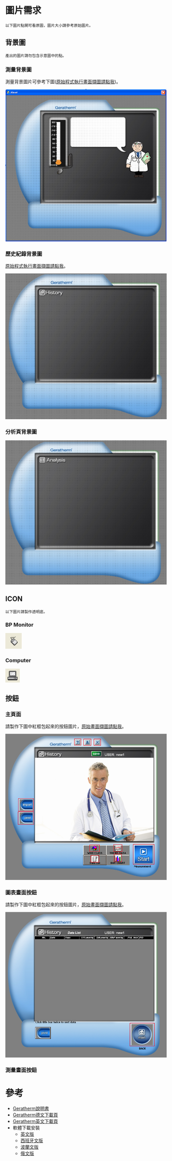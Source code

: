 


# 圖片需求

`以下圖片點開可看原圖，圖片大小請參考原始圖片。`

## 背景圖

`產出的圖片請勿包含示意圖中的點。`

### 測量背景圖

測量背景圖片可參考下圖([原始程式執行畫面擷圖請點我](img/welcome.png))。

![welcome](img/welcome-withoutword.png)


### 歷史紀錄背景圖

[原始程式執行畫面擷圖請點我](img/history.png)。

![history](img/history-withoutword.png)


### 分析頁背景圖

![analysis](img/analysis-withoutword.png)


## ICON

`以下圖片請製作透明底。`

### BP Monitor

![bpmonitor](img/bpmonitor.png)


### Computer

![computer](img/computer.png)


## 按鈕

### 主頁面

請製作下圖中紅框包起來的按鈕圖片，[原始畫面擷圖請點我](img/mainpage.png)。

![mainpage-btn](img/mainpage-btn.png)


### 圖表畫面按鈕

請製作下圖中紅框包起來的按鈕圖片，[原始畫面擷圖請點我](img/history.png)。

![history-btn](img/history-btn.png)


### 測量畫面按鈕





# 參考

* [Geratherm說明書](http://geratherm.de/download/desktop-2-0-software-instructions.pdf)
* [Geratherm德文下載頁](http://geratherm.de/diagnostik/downloadbereich/)
* [Geratherm英文下載頁](http://geratherm.de/en/diagnostic/download-area/)
* 軟體下載安裝
  * [英文版](http://geratherm.de/download/setupGB.exe)
  * [西班牙文版](http://geratherm.de/download/setupES.exe)
  * [波蘭文版](http://geratherm.de/download/setupPL.exe)
  * [俄文版](http://geratherm.de/download/setupRU.exe)